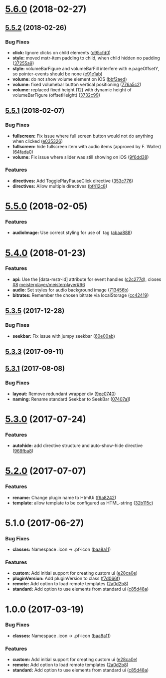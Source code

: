 <a name="5.6.0"></a>
# [5.6.0](https://github.com/meisterplayer/ui-htmlui/compare/v5.5.2...v5.6.0) (2018-02-27)



<a name="5.5.2"></a>
## [5.5.2](https://github.com/meisterplayer/ui-htmlui/compare/v5.5.1...v5.5.2) (2018-02-26)


### Bug Fixes

* **click:** Ignore clicks on child elements ([c95cfd0](https://github.com/meisterplayer/ui-htmlui/commit/c95cfd0))
* **style:** moved mstr-item padding to child, when child hidden no padding ([37255a9](https://github.com/meisterplayer/ui-htmlui/commit/37255a9))
* **style:** volumeBarFigure and volumeBarFill interfere with e.pageOffsetY, so pointer-events should be none ([e91e1ab](https://github.com/meisterplayer/ui-htmlui/commit/e91e1ab))
* **volume:** do not show volume element on iOS ([bbf2aed](https://github.com/meisterplayer/ui-htmlui/commit/bbf2aed))
* **volume:** fixed volumebar button vertical positioning ([776a5c2](https://github.com/meisterplayer/ui-htmlui/commit/776a5c2))
* **volume:** replaced fixed height (12) with dynamic height of volumeBarFigure (offsetHeight) ([3732c99](https://github.com/meisterplayer/ui-htmlui/commit/3732c99))



<a name="5.5.1"></a>
## [5.5.1](https://github.com/meisterplayer/ui-htmlui/compare/v5.5.0...v5.5.1) (2018-02-07)


### Bug Fixes

* **fullscreen:** Fix issue where full screen button would not do anything when clicked ([e035326](https://github.com/meisterplayer/ui-htmlui/commit/e035326))
* **fullscreen:** hide fullscreen item with audio items (approved by F. Waller) ([64fada0](https://github.com/meisterplayer/ui-htmlui/commit/64fada0))
* **volume:** Fix issue where slider was still showing on iOS ([9f6dd38](https://github.com/meisterplayer/ui-htmlui/commit/9f6dd38))


### Features

* **directives:** Add TogglePlayPauseClick directive ([353c776](https://github.com/meisterplayer/ui-htmlui/commit/353c776))
* **directives:** Allow multiple directives ([bf412c8](https://github.com/meisterplayer/ui-htmlui/commit/bf412c8))



<a name="5.5.0"></a>
# [5.5.0](https://github.com/meisterplayer/ui-htmlui/compare/v5.4.0...v5.5.0) (2018-02-05)


### Features

* **audioImage:** Use correct styling for use of <img> tag ([abaa888](https://github.com/meisterplayer/ui-htmlui/commit/abaa888))



<a name="5.4.0"></a>
# [5.4.0](https://github.com/meisterplayer/ui-htmlui/compare/v5.3.5...v5.4.0) (2018-01-23)


### Features

* **api:** Use the [data-mstr-id] attribute for event handles ([c2c277d](https://github.com/meisterplayer/ui-htmlui/commit/c2c277d)), closes [#8](https://github.com/meisterplayer/ui-htmlui/issues/8) [meisterplayer/meisterplayer#66](https://github.com/meisterplayer/meisterplayer/issues/66)
* **audio:** Set styles for audio background image ([713456b](https://github.com/meisterplayer/ui-htmlui/commit/713456b))
* **bitrates:** Remember the chosen bitrate via localStorage ([cc42419](https://github.com/meisterplayer/ui-htmlui/commit/cc42419))



<a name="5.3.5"></a>
## [5.3.5](https://github.com/meisterplayer/ui-htmlui/compare/v5.3.4...v5.3.5) (2017-12-28)


### Bug Fixes

* **seekbar:** Fix issue with jumpy seekbar ([60e00ab](https://github.com/meisterplayer/ui-htmlui/commit/60e00ab))



<a name="5.3.3"></a>
## [5.3.3](https://github.com/meisterplayer/ui-htmlui/compare/v5.3.2...v5.3.3) (2017-09-11)



<a name="5.3.1"></a>
## [5.3.1](https://github.com/meisterplayer/ui-htmlui/compare/v5.3.0...v5.3.1) (2017-08-08)


### Bug Fixes

* **layout:** Remove redundant wrapper div ([9ee0740](https://github.com/meisterplayer/ui-htmlui/commit/9ee0740))
* **naming:** Rename standard Seekbar to SeekBar ([07407a1](https://github.com/meisterplayer/ui-htmlui/commit/07407a1))



<a name="5.3.0"></a>
# [5.3.0](https://github.com/meisterplayer/ui-htmlui/compare/v5.2.0...v5.3.0) (2017-07-24)


### Features

* **autohide:** add directive structure and auto-show-hide directive ([968fba8](https://github.com/meisterplayer/ui-htmlui/commit/968fba8))



<a name="5.2.0"></a>
# [5.2.0](https://github.com/meisterplayer/ui-htmlui/compare/v5.1.0...v5.2.0) (2017-07-07)


### Features

* **rename:** Change plugin name to HtmlUi ([f9a8242](https://github.com/meisterplayer/ui-htmlui/commit/f9a8242))
* **template:** allow template to be configured as HTML-string ([32b115c](https://github.com/meisterplayer/ui-htmlui/commit/32b115c))



<a name="5.1.0"></a>
# 5.1.0 (2017-06-27)


### Bug Fixes

* **classes:** Namespace .icon -> .pf-icon ([baa8a11](https://github.com/meisterplayer/ui-customui/commit/baa8a11))


### Features

* **custom:** Add initial support for creating custom ui ([e28ca0e](https://github.com/meisterplayer/ui-customui/commit/e28ca0e))
* **pluginVersion:** Add pluginVersion to class ([f7d066f](https://github.com/meisterplayer/ui-customui/commit/f7d066f))
* **remote:** Add option to load remote templates ([2a0d2b8](https://github.com/meisterplayer/ui-customui/commit/2a0d2b8))
* **standard:** Add option to use elements from standard ui ([c85d48a](https://github.com/meisterplayer/ui-customui/commit/c85d48a))



<a name="1.0.0"></a>
# 1.0.0 (2017-03-19)


### Bug Fixes

* **classes:** Namespace .icon -> .pf-icon ([baa8a11](https://git.triple-it.nl/meister-player/plugin.ui.custom/commits/baa8a11))


### Features

* **custom:** Add initial support for creating custom ui ([e28ca0e](https://git.triple-it.nl/meister-player/plugin.ui.custom/commits/e28ca0e))
* **remote:** Add option to load remote templates ([2a0d2b8](https://git.triple-it.nl/meister-player/plugin.ui.custom/commits/2a0d2b8))
* **standard:** Add option to use elements from standard ui ([c85d48a](https://git.triple-it.nl/meister-player/plugin.ui.custom/commits/c85d48a))



